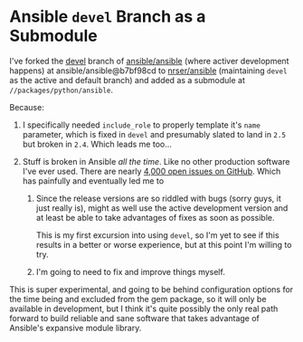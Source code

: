 Ansible `devel` Branch as a Submodule
==============================================================================

I've forked the [devel][ansible/ansible@devel] branch of [ansible/ansible][] (where activer development happens) at ansible/ansible@b7bf98cd to [nrser/ansible][] (maintaining `devel` as the active and default branch) and added as a submodule at `//packages/python/ansible`.

Because:

1.  I specifically needed `include_role` to properly template it's `name` parameter, which is fixed in `devel` and presumably slated to land in `2.5` but broken in `2.4`. Which leads me too...
    
2.  Stuff is broken in Ansible *all the time*. Like no other production software I've ever used. There are nearly [4,000 open issues on GitHub][Ansible issues]. Which has painfully and eventually led me to
    1.  Since the release versions are so riddled with bugs (sorry guys, it just really is), might as well use the active development version and at least be able to take advantages of fixes as soon as possible.
        
        This is my first excursion into using `devel`, so I'm yet to see if this results in a better or worse experience, but at this point I'm willing to try.
        
    2.  I'm going to need to fix and improve things myself.

This is super experimental, and going to be behind configuration options for the time being and excluded from the gem package, so it will only be available in development, but I think it's quite possibly the only real path forward to build reliable and sane software that takes advantage of Ansible's expansive module library.


<!-- References & Further Reading: -->

[ansible/ansible]: https://github.com/ansible/ansible

[ansible/ansible@devel]: https://github.com/ansible/ansible/tree/devel

[nrser/ansible]: https://github.com/nrser/ansible

[Ansible issues]: https://github.com/ansible/ansible/issues

